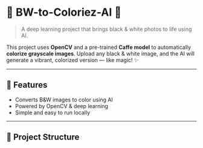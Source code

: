 # 🖤 BW-to-Coloriez-AI 🎨

> A deep learning project that brings black & white photos to life using AI.

This project uses **OpenCV** and a pre-trained **Caffe model** to automatically **colorize grayscale images**. Upload any black & white image, and the AI will generate a vibrant, colorized version — like magic! ✨

---

## 🚀 Features
- Converts B&W images to color using AI
- Powered by OpenCV & deep learning
- Simple and easy to run locally

---

## 📂 Project Structure

